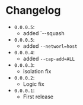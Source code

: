 # Changelog
* `0.0.0.5`: 
    * added `--squash
* `0.0.0.5`: 
    * added `--networl=host`
* `0.0.0.4`:
    * added `--cap-add=ALL`
* `0.0.0.3`:
    * isolation fix
* `0.0.0.2`:
    * Logic fix
* `0.0.0.1`:
    * First release
    